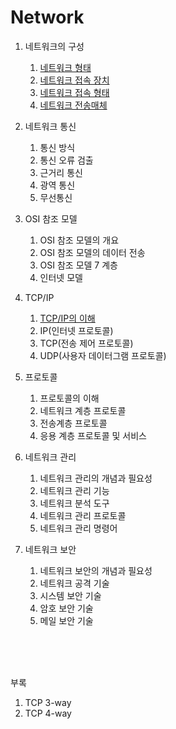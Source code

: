 # Network

1. 네트워크의 구성
   1. [네트워크 형태](folder/_1_네트워크구성/_1_1_네트워크구성_네트워크형태.md)
   2. [네트워크 접속 장치](folder/_1_네트워크구성/_1_2_네트워크구성_네트워크접속장치.md)
   3. [네트워크 접속 형태](folder/_1_네트워크구성/_1_3_네트워크구성_네트워크접속형태.md)
   4. [네트워크 전송매체](folder/_1_네트워크구성/_1_4_네트워크구성_네트워크전송매체.md)

2. 네트워크 통신
   1. 통신 방식
   2. 통신 오류 검출
   3. 근거리 통신
   4. 광역 통신
   5. 무선통신

3. OSI 참조 모델
   1. OSI 참조 모델의 개요
   2. OSI 참조 모델의 데이터 전송
   3. OSI 참조 모델 7 계층
   4. 인터넷 모델
   
4. TCP/IP
   1. [TCP/IP의 이해](folder/_4_tcp-ip/_4_1_TCP_IP의이해.md)
   2. IP(인터넷 프로토콜)
   3. TCP(전송 제어 프로토콜)
   4. UDP(사용자 데이터그램 프로토콜)
   
5. 프로토콜
   1. 프로토콜의 이해
   2. 네트워크 계층 프로토콜
   3. 전송계층 프로토콜
   4. 응용 계층 프로토콜 및 서비스

6. 네트워크 관리
   1. 네트워크 관리의 개념과 필요성
   2. 네트워크 관리 기능
   3. 네트워크 분석 도구
   4. 네트워크 관리 프로토콜
   5. 네트워크 관리 명령어
   
7. 네트워크 보안
   1. 네트워크 보안의 개념과 필요성
   2. 네트워크 공격 기술
   3. 시스템 보안 기술
   4. 암호 보안 기술
   5. 메일 보안 기술


<br/><br/><br/>

부록
1. TCP 3-way 
2. TCP 4-way 